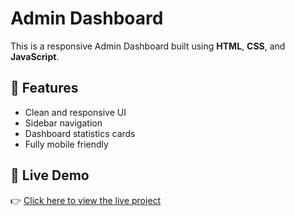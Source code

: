 # Admin Dashboard

This is a responsive Admin Dashboard built using **HTML**, **CSS**, and **JavaScript**.

## 🌟 Features

- Clean and responsive UI
- Sidebar navigation
- Dashboard statistics cards
- Fully mobile friendly

## 🚀 Live Demo

👉 [Click here to view the live project](https://maruf-islam07.github.io/admin-dashboard/)
